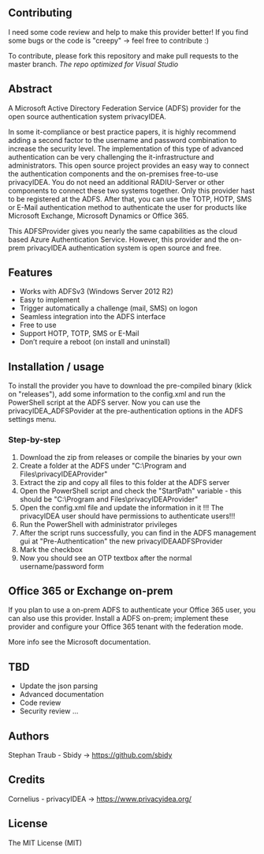 ## Contributing
I need some code review and help to make this provider better! If you find some bugs or the code is "creepy" -> feel free to contribute :)

To contribute, please fork this repository and make pull requests to the master branch.
*The repo optimized for Visual Studio*
## Abstract
A Microsoft Active Directory Federation Service (ADFS) provider for the open source authentication system privacyIDEA.

In some it-compliance or best practice papers, it is highly recommend adding a second factor to the username and password combination to increase the security level.
The implementation of this type of advanced authentication can be very challenging the it-infrastructure and administrators.
This open source project provides an easy way to connect the authentication components and the on-premises free-to-use privacyIDEA.
You do not need an additional RADIU-Server or other components to connect these two systems together. Only this provider hast to be registered at the ADFS.
After that, you can use the TOTP, HOTP, SMS or E-Mail authentication method to authenticate the user for products like Microsoft Exchange, Microsoft Dynamics or Office 365.

This ADFSProvider gives you nearly the same capabilities as the cloud based Azure Authentication Service. However, this provider and the on-prem privacyIDEA authentication system is open source and free. 

## Features
- Works with ADFSv3 (Windows Server 2012 R2)
- Easy to implement
- Trigger automatically a challenge (mail, SMS) on logon
- Seamless integration into the ADFS interface
- Free to use
- Support HOTP, TOTP, SMS or E-Mail
- Don’t require a reboot (on install and uninstall)

## Installation / usage
To install the provider you have to download the pre-compiled binary (klick on "releases"), add some information to the config.xml and run the PowerShell script at the ADFS server. Now you can use the privacyIDEA_ADFSPovider at the pre-authentication options in the ADFS settings menu.

### Step-by-step
1. Download the zip from releases or compile the binaries by your own
2. Create a folder at the ADFS under "C:\Program and Files\privacyIDEAProvider\"
3. Extract the zip and copy all files to this folder at the ADFS server
4. Open the PowerShell script and check the "StartPath" variable - this should be "C:\Program and Files\privacyIDEAProvider\"
5. Open the config.xml file and update the information in it
!!! The privacyIDEA user should have permissions to authenticate users!!!
6. Run the PowerShell with administrator privileges
7. After the script runs successfully, you can find in the ADFS management gui at "Pre-Authentication" the new privacyIDEAADFSProvider
8. Mark the checkbox
9. Now you should see an OTP textbox after the normal username/password form

## Office 365 or Exchange on-prem
If you plan to use a on-prem ADFS to authenticate your Office 365 user, you can also use this provider.
Install a ADFS on-prem; implement these provider and configure your Office 365 tenant with the federation mode.

More info see the Microsoft documentation.

## TBD

- Update the json parsing
- Advanced documentation
- Code review
- Security review
...

## Authors
Stephan Traub - Sbidy -> https://github.com/sbidy

## Credits
Cornelius - privacyIDEA -> https://www.privacyidea.org/

## License
The MIT License (MIT)
